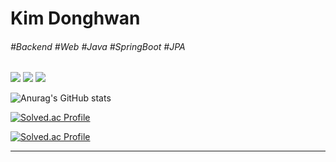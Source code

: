 <!-- 방문자수 확인 -->
<!--
😉 [![Hits](https://hits.seeyoufarm.com/api/count/incr/badge.svg?url=https%3A%2F%2Fgithub.com%2FHwan0518&count_bg=%2345A825&title_bg=%23555555&icon=&icon_color=%23E7E7E7&title=Welcome&edge_flat=false)](https://hits.seeyoufarm.com)
----
-->
<!-- 이름 -->
# Kim Donghwan
<!-- 관심사, 성격 등 태그-->
###### #Backend #Web #Java #SpringBoot #JPA

<!-- 블로그, 인스타, 메일, 노션 프로젝트페이지 -->
<a href="https://kdh0518.tistory.com/" target="_blank"><img src="https://img.shields.io/badge/Blog-000000?style=flat&logo=tistory&logoColor=white"/></a>
<a href="https://www.instagram.com/dh11.16/" target="_blank"><img src="https://img.shields.io/badge/Social-E4405F?flat&logo=instagram&logoColor=white"/></a>
<a href='mailto:sip0518@pusan.ac.kr' target="_blank"><img src="https://img.shields.io/badge/sip0518@pusan.ac.kr-EA4335?style=flat&logo=Gmail&logoColor=white"/></a>
<!--
<a href="https://doit-develop.notion.site/Projects-9cd079c9059b4cceb72927f90320c3d9?pvs=4" target="_blank"><img src="https://img.shields.io/badge/Projects-6DB33F?style=flat&logo=Spring Boot&logoColor=white"/></a>
-->

<!--
**Hwan0518/Hwan0518** is a ✨ _special_ ✨ repository because its `README.md` (this file) appears on your GitHub profile.

Here are some ideas to get you started:

- 🔭 I’m currently working on ...
- 🌱 I’m currently learning ...
- 👯 I’m looking to collaborate on ...
- 🤔 I’m looking for help with ...
- 💬 Ask me about ...
- 📫 How to reach me: ...
- 😄 Pronouns: ...
- ⚡ Fun fact: ...
-->


![Anurag's GitHub stats](https://github-readme-stats.vercel.app/api?username=Hwan0518&show_icons=true&theme=dracula)

[![Solved.ac Profile](http://mazassumnida.wtf/api/v2/generate_badge?boj=qip0518)](https://solved.ac/qip0518/)

[![Solved.ac Profile](http://mazassumnida.wtf/api/v2/generate_badge?boj=qip0518j)](https://solved.ac/qip0518j/)

---------------------------
